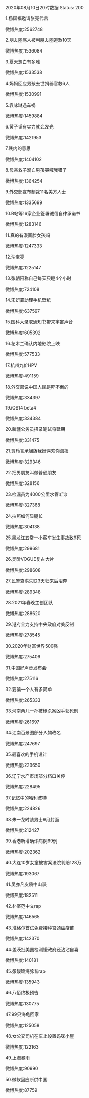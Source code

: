 2020年08月10日20时数据
Status: 200

1.杨国福邀请张亮代言

微博热度:2562748

2.朋友圈骂人被判朋友圈道歉10天

微博热度:1536084

3.夏天想白有多难

微博热度:1533538

4.妈妈回应男孩去世捐器官救6人

微博热度:1530991

5.袁咏琳遇车祸

微博热度:1459884

6.黄子韬有实力就会发光

微博热度:1421953

7.贱内的意思

微博热度:1404102

8.母亲救子溺亡男孩哭喊我错了

微博热度:1364254

9.外交部宣布制裁11名美方人士

微博热度:1335699

10.B站等16家企业签署诚信自律承诺书

微博热度:1283146

11.真的有漫画脸女孩吗

微博热度:1247333

12.沙宝亮

微博热度:1225147

13.张朝阳称自己每天只睡4个小时

微博热度:724108

14.宋妍霏助理手机壁纸

微博热度:637597

15.国科大录取通知书带来宇宙声音

微博热度:605392

16.花木兰确认内地影院上映

微博热度:577533

17.杭州九价HPV

微博热度:491159

18.外交部说中国人民是吓不倒的

微博热度:334397

19.iOS14 beta4

微博热度:334384

20.新疆公务员招录笔试将延期

微博热度:331475

21.贾玲言承旭版我好喜欢你海报

微博热度:329346

22.把男朋友叫做普通朋友

微博热度:328156

23.检漏员为4000公里水管听诊

微博热度:327368

24.拍照如何显腿长

微博热度:304138

25.黑龙江五常一小客车发生事故致9死

微博热度:299681

26.吴昕VOGUE复古大片

微博热度:298608

27.民警查洪失联3天归来后泪奔

微博热度:289348

28.2021年春晚主创团队

微博热度:288620

29.港府全力支持中央政府对美反制

微博热度:278545

30.2020年财富世界500强

微博热度:275406

31.中国好声音发布会

微博热度:275116

32.要骗一个人有多简单

微博热度:265333

33.河南两儿一孙被枪杀案凶手获死刑

微博热度:261697

34.江南百景图部分人物改名

微博热度:247697

35.最喜欢的手机设计

微博热度:229650

36.辽宁水产市场部分档口关停

微博热度:228495

37.记忆中的哈利波特

微博热度:224826

38.朱一龙时装男士9月封面

微博热度:212427

39.香港新增确诊病例69例

微博热度:202362

40.大连10岁女童被害案法院判赔128万

微博热度:193067

41.吴亦凡皮质中山装

微博热度:182511

42.朴宰范中文rap

微博热度:146565

43.准格尔首试免费接种宫颈癌疫苗

微博热度:142370

44.盖茨批美国检测慢政府还沾沾自喜

微博热度:140181

45.张靓颖海豚音rap

微博热度:135943

46.八佰终极预告

微博热度:130775

47.99只海龟回家

微博热度:125058

48.女公交司机在车上设置妈咪小屋

微博热度:122163

49.上海暴雨

微博热度:90990

50.微软回应断供中国

微博热度:87759

